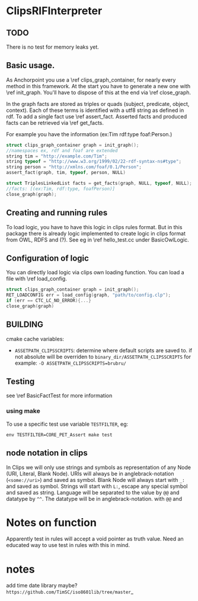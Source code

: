 # ClipsRIFInterpreter

## TODO

There is no test for memory leaks yet.

## Basic usage.

As Anchorpoint you use a \ref clips_graph_container, for nearly every
method in this framework.
At the start you have to generate a new one with \ref init_graph.
You'll have to dispose of this at the end via \ref close_graph.

In the graph facts are stored
as triples or quads (subject, predicate, object, context).
Each of these terms is identified with a utf8 string as defined in rdf.
To add a single fact use \ref assert_fact.
Asserted facts and produced facts can be retrieved via \ref get_facts.

For example you have the information (ex:Tim rdf:type foaf:Person.)

```C
struct clips_graph_container graph = init_graph();
//namespaces ex, rdf and foaf are extended
string tim = "http://example.com/Tim";
string typeof = "http://www.w3.org/1999/02/22-rdf-syntax-ns#type";
string person = "http://xmlns.com/foaf/0.1/Person";
assert_fact(graph, tim, typeof, person, NULL)

struct TriplesLinkedList facts = get_facts(graph, NULL, typeof, NULL);
//facts: [(ex:Tim, rdf:type, foafPerson)]
close_graph(graph);
```

## Creating and running rules

To load logic, you have to have this logic in clips rules format. But in this
package there is already logic implemented to create logic in clips format
from OWL, RDFS and (?). See eg in \ref hello_test.cc under BasicOwlLogic.


## Configuration of logic

You can directly load logic via clips own loading function. You can load a file
with \ref load_config.

```C
struct clips_graph_container graph = init_graph();
RET_LOADCONFIG err = load_config(graph, "path/to/config.clp");
if (err == CTC_LC_NO_ERROR){...}
close_graph(graph)
```

## BUILDING

cmake cache variables:

* `ASSETPATH_CLIPSSCRIPTS`: determine where default scripts are saved to.
  if not absolute will be overriden to `binary_dir/ASSETPATH_CLIPSSCRIPTS`
  for example: `-D ASSETPATH_CLIPSSCRIPTS=brubru/`

## Testing

see \ref BasicFactTest for more information

### using make

To use a specific test use variable `TESTFILTER`, eg:

```
env TESTFILTER=CORE_PET_Assert make test
```

## node notation in clips

In Clips we will only use strings and symbols as representation of any Node 
(URI, Literal, Blank Node).
URIs will always be in anglebrack-notation (`<some://uri>`) and saved as symbol.
Blank Node will always start with `_:` and saved as symbol.
Strings will start with `L:`, escape any special symbol and saved as string.
Language will be separated to the value by `@@` and datatype by `^^`.
The datatype will be in anglebrack-notation.
with `@@` and 


# Notes on function

Apparently test in rules will accept a void pointer as truth value.
Need an educated way to use test in rules with this in mind.






# notes

add time date library maybe? `https://github.com/TimSC/iso8601lib/tree/master`_
